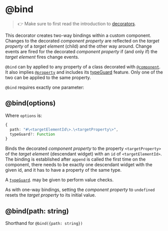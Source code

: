 ---
---
# @bind

> :point_right: Make sure to first read the introduction to [decorators](./index.md).

This decorator creates two-way bindings within a custom component. Changes to the decorated *component property* are reflected on the *target property* of a *target element* (child) and the other way around. Change events are fired for the decorated *component property* if (and only if) the *target element* fires change events.

`@bind` can by applied to any property of a class decorated with [`@component`](./@component.md). It also implies [`@property`](./@property.md) and includes its [typeGuard](./@property.md#typeGuard) feature. Only one of the two can be applied to the same property.

`@bind` requires exactly one parameter:

## @bind(options)

Where `options` is:
```ts
{
  path: "#\<targetElementId\>.\<targetProperty\>",
  typeGuard?: Function
}
```

Binds the decorated *component property* to the property `<targetProperty>` of the *target element* (descendant widget) with an `id` of `<targetElementId>`. The binding is established after `append` is called the first time on the component, there needs to be exactly one descendant widget with the given id, and it has to have a property of the same type.

A [`typeGuard`](./@property.md). may be given to perform value checks.

As with one-way bindings, setting the *component property* to `undefined` resets the *target property* to its initial value.

## @bind(path: string)

Shorthand for `@bind({path: string})`
